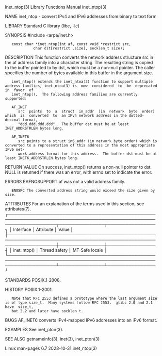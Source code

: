 inet_ntop(3)							   Library Functions Manual							  inet_ntop(3)

NAME
       inet_ntop - convert IPv4 and IPv6 addresses from binary to text form

LIBRARY
       Standard C library (libc, -lc)

SYNOPSIS
       #include <arpa/inet.h>

       const char *inet_ntop(int af, const void *restrict src,
			     char dst[restrict .size], socklen_t size);

DESCRIPTION
       This  function  converts	 the  network  address	structure src in the af address family into a character string.	 The resulting string is copied to the
       buffer pointed to by dst, which must be a non-null pointer.  The caller specifies the number of bytes available in this buffer in the argument size.

       inet_ntop() extends the inet_ntoa(3) function to support multiple address families, inet_ntoa(3) is  now	 considered  to	 be  deprecated	 in  favor  of
       inet_ntop().  The following address families are currently supported:

       AF_INET
	      src  points  to  a  struct  in_addr  (in	network	 byte  order)  which  is  converted  to	 an IPv4 network address in the dotted-decimal format,
	      "ddd.ddd.ddd.ddd".  The buffer dst must be at least INET_ADDRSTRLEN bytes long.

       AF_INET6
	      src points to a struct in6_addr (in network byte order) which is converted to a representation of this address in the most appropriate IPv6 net‐
	      work address format for this address.  The buffer dst must be at least INET6_ADDRSTRLEN bytes long.

RETURN VALUE
       On success, inet_ntop() returns a non-null pointer to dst.  NULL is returned if there was an error, with errno set to indicate the error.

ERRORS
       EAFNOSUPPORT
	      af was not a valid address family.

       ENOSPC The converted address string would exceed the size given by size.

ATTRIBUTES
       For an explanation of the terms used in this section, see attributes(7).
       ┌────────────────────────────────────────────────────────────────────────────────────────────────────────────────────┬───────────────┬────────────────┐
       │ Interface													    │ Attribute	    │ Value	     │
       ├────────────────────────────────────────────────────────────────────────────────────────────────────────────────────┼───────────────┼────────────────┤
       │ inet_ntop()													    │ Thread safety │ MT-Safe locale │
       └────────────────────────────────────────────────────────────────────────────────────────────────────────────────────┴───────────────┴────────────────┘

STANDARDS
       POSIX.1-2008.

HISTORY
       POSIX.1-2001.

       Note that RFC 2553 defines a prototype where the last argument size is of type size_t.  Many systems follow RFC 2553.  glibc 2.0 and 2.1	 have  size_t,
       but 2.2 and later have socklen_t.

BUGS
       AF_INET6 converts IPv4-mapped IPv6 addresses into an IPv6 format.

EXAMPLES
       See inet_pton(3).

SEE ALSO
       getnameinfo(3), inet(3), inet_pton(3)

Linux man-pages 6.7							  2023-10-31								  inet_ntop(3)
